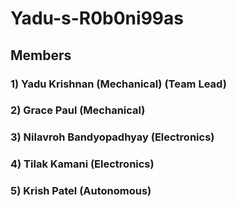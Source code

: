 # Yadu-s-R0b0ni99as

## Members

### 1) Yadu Krishnan (Mechanical) (Team Lead)
### 2) Grace Paul (Mechanical)
### 3) Nilavroh Bandyopadhyay (Electronics)
### 4) Tilak Kamani (Electronics)
### 5) Krish Patel (Autonomous)



